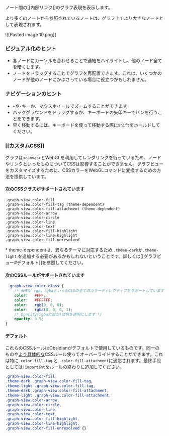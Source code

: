 ノート間の[[内部リンク]]のグラフ表現を表示します。

より多くのノートから参照されているノートは、グラフ上でより大きなノードとして表現されます。

![[Pasted image 10.png]]

### ビジュアル化のヒント

- 各ノードにカーソルを合わせることで連結をハイライトし、他のノード全てを暗くします。
- ノードをドラッグすることでグラフを再配置できます。これは、いくつかのノードが他のノードにかぶさっている場合に役立つかもしれません。

### ナビゲーションのヒント

- `+`や`-`キーか、マウスホイールでズームすることができます。
- バックグラウンドをドラッグするか、キーボードの矢印キーでパンを行うことをできます。
- 早く移動するには、キーボードを使って移動する際に`Shift`をホールドしてください。

### [[カスタムCSS]]

グラフは`<canvas>`とWebGLを利用してレンダリングを行っているため、ノードやリンクといったものについてCSSは影響することができません。グラフビューをカスタマイズするために、CSSカラーをWebGLコマンドに変換するための方法を提供しています。

#### 次のCSSクラスがサポートされています

```
.graph-view.color-fill
.graph-view.color-fill-tag (theme-dependent)
.graph-view.color-fill-attachment (theme-dependent)
.graph-view.color-arrow
.graph-view.color-circle
.graph-view.color-line
.graph-view.color-text
.graph-view.color-fill-highlight
.graph-view.color-line-highlight
.graph-view.color-fill-unresolved
```

\* theme-dependentは、異なるテーマに対応するため `.theme-dark`か`.theme-light` を追加する必要があるかもしれないということです。詳しくは[[グラフビュー#デフォルト]]を参照してください。

#### 次のCSSルールがサポートされています

```css
 .graph-view.color-class {
	/* #HEX、rgb、rgbaといったCSSの全てのカラーディレクティブをサポートしています */
	color:   #FFF;
	color:   #FFFFFF;
	color:   rgb(0, 0, 0);
	color:   rgba(0, 0, 0, 1);
	/* Opacity(rgbaに似た)は色を透明にします */
	opacity: 0.5;
}
```

#### デフォルト

これらのCSSルールはObsidianがデフォルトで使用しているものです。同一のものや[より具体的な](https://developer.mozilla.org/en-US/docs/Web/CSS/Specificity)CSSルール使ってオーバーライドすることができます。これは特に`.color-fill-tag` と `.color-fill-attachment`に適応されます。最終手段としては`!important`をルールの終わりに追加してください。

```css
.graph-view.color-fill,
.theme-dark .graph-view.color-fill-tag,
.theme-light .graph-view.color-fill-tag,
.theme-dark .graph-view.color-fill-attachment,
.theme-light .graph-view.color-fill-attachment,
.graph-view.color-arrow,
.graph-view.color-circle,
.graph-view.color-line,
.graph-view.color-text,
.graph-view.color-fill-highlight,
.graph-view.color-line-highlight,
.graph-view.color-fill-unresolved {}
```